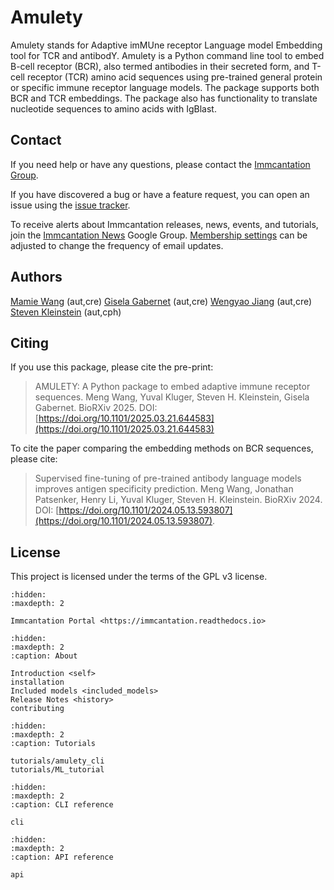 # Amulety

Amulety stands for Adaptive imMUne receptor Language model Embedding tool for TCR and antibodY.
Amulety is a Python command line tool to embed B-cell receptor (BCR), also termed antibodies in their secreted form, and T-cell receptor (TCR) amino acid sequences using pre-trained general protein or specific immune receptor language models. The package supports both BCR and TCR embeddings. The package also has functionality to translate nucleotide sequences to amino acids with IgBlast.

## Contact

If you need help or have any questions, please contact the
[Immcantation Group](mailto:immcantation@googlegroups.com).

If you have discovered a bug or have a feature request, you can open an issue using the [issue tracker](https://github.com/immcantation/amulety/issues).

To receive alerts about Immcantation releases, news, events, and tutorials, join the [Immcantation News](https://groups.google.com/g/immcantation-news) Google Group. [Membership settings](https://groups.google.com/g/immcantation-news/membership) can be adjusted to change the frequency of email updates.

## Authors

[Mamie Wang](https://github.com/mamie) (aut,cre)
[Gisela Gabernet](https://github.com/ggabernet) (aut,cre)
[Wengyao Jiang](https://github.com/wenggyaoo) (aut,cre)
[Steven Kleinstein](mailto:steven.kleinstein@yale.edu) (aut,cph)

## Citing

If you use this package, please cite the pre-print:

> AMULETY: A Python package to embed adaptive immune receptor sequences.
> Meng Wang, Yuval Kluger, Steven H. Kleinstein, Gisela Gabernet.
> BioRXiv 2025. DOI: [https://doi.org/10.1101/2025.03.21.644583](https://doi.org/10.1101/2025.03.21.644583)

To cite the paper comparing the embedding methods on BCR sequences, please cite:

> Supervised fine-tuning of pre-trained antibody language models improves antigen specificity prediction.
> Meng Wang, Jonathan Patsenker, Henry Li, Yuval Kluger, Steven H. Kleinstein.
> BioRXiv 2024. DOI: [https://doi.org/10.1101/2024.05.13.593807](https://doi.org/10.1101/2024.05.13.593807).

## License

This project is licensed under the terms of the GPL v3 license.

```{toctree}
:hidden:
:maxdepth: 2

Immcantation Portal <https://immcantation.readthedocs.io>
```

```{toctree}
:hidden:
:maxdepth: 2
:caption: About

Introduction <self>
installation
Included models <included_models>
Release Notes <history>
contributing
```

```{toctree}
:hidden:
:maxdepth: 2
:caption: Tutorials

tutorials/amulety_cli
tutorials/ML_tutorial
```

```{toctree}
:hidden:
:maxdepth: 2
:caption: CLI reference

cli
```

```{toctree}
:hidden:
:maxdepth: 2
:caption: API reference

api
```
